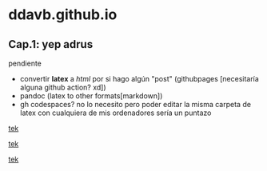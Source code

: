 # ddavb.github.io

## Cap.1: yep adrus

pendiente
- convertir **latex** a *html* por si hago algún "post" (githubpages [necesitaría alguna github action? xd])
- pandoc (latex to other formats[markdown])
- gh codespaces? no lo necesito pero poder editar la misma carpeta de latex con cualquiera de mis ordenadores sería un puntazo

[tek](historia/Archivo_principal.md)

[tek](/historia/Archivo_principal.md)

[tek](./historia/Archivo_principal.md)
